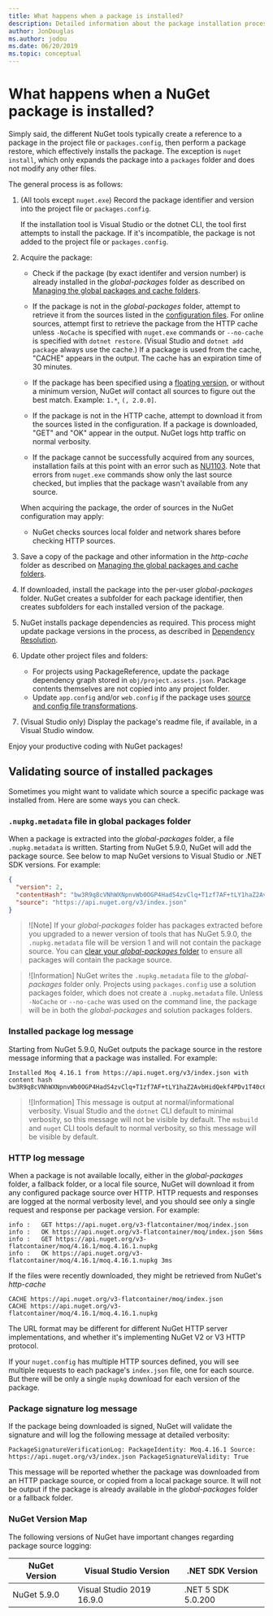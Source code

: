 ```yaml
---
title: What happens when a package is installed?
description: Detailed information about the package installation process
author: JonDouglas
ms.author: jodou
ms.date: 06/20/2019
ms.topic: conceptual
---
```


# What happens when a NuGet package is installed?

Simply said, the different NuGet tools typically create a reference to a package in the project file or `packages.config`, then perform a package restore, which effectively installs the package. The exception is `nuget install`, which only expands the package into a `packages` folder and does not modify any other files.

The general process is as follows:

1. (All tools except `nuget.exe`) Record the package identifier and version into the project file or `packages.config`.

   If the installation tool is Visual Studio or the dotnet CLI, the tool first attempts to install the package. If it's incompatible, the package is not added to the project file or `packages.config`.

2. Acquire the package:
   - Check if the package (by exact identifer and version number) is already installed in the *global-packages* folder as described on [Managing the global packages and cache folders](../consume-packages/managing-the-global-packages-and-cache-folders.md).

   - If the package is not in the *global-packages* folder, attempt to retrieve it from the sources listed in the [configuration files](../consume-packages/Configuring-NuGet-Behavior.md). For online sources, attempt first to retrieve the package from the HTTP cache unless `-NoCache` is specified with `nuget.exe` commands or `--no-cache` is specified with `dotnet restore`. (Visual Studio and `dotnet add package` always use the cache.) If a package is used from the cache, "CACHE" appears in the output. The cache has an expiration time of 30 minutes.

   - If the package has been specified using a [floating version](../consume-packages/Package-References-in-Project-Files.md#floating-versions), or without a minimum version, NuGet *will* contact all sources to figure out the best match.
   Example: `1.*`, `(, 2.0.0]`.

   - If the package is not in the HTTP cache, attempt to download it from the sources listed in the configuration. If a package is downloaded, "GET" and "OK" appear in the output. NuGet logs http traffic on normal verbosity.

   - If the package cannot be successfully acquired from any sources, installation fails at this point with an error such as [NU1103](../reference/errors-and-warnings/NU1103.md). Note that errors from `nuget.exe` commands show only the last source checked, but implies that the package wasn't available from any source.

   When acquiring the package, the order of sources in the NuGet configuration may apply:

   - NuGet checks sources local folder and network shares before checking HTTP sources.

3. Save a copy of the package and other information in the *http-cache* folder as described on [Managing the global packages and cache folders](../consume-packages/managing-the-global-packages-and-cache-folders.md).

4. If downloaded, install the package into the per-user *global-packages* folder. NuGet creates a subfolder for each package identifier, then creates subfolders for each installed version of the package.

5. NuGet installs package dependencies as required. This process might update package versions in the process, as described in [Dependency Resolution](../concepts/dependency-resolution.md).

6. Update other project files and folders:

    - For projects using PackageReference, update the package dependency graph stored in `obj/project.assets.json`. Package contents themselves are not copied into any project folder.
    - Update `app.config` and/or `web.config` if the package uses [source and config file transformations](../create-packages/source-and-config-file-transformations.md).

7. (Visual Studio only) Display the package's readme file, if available, in a Visual Studio window.

Enjoy your productive coding with NuGet packages!

## Validating source of installed packages

Sometimes you might want to validate which source a specific package was installed from. Here are some ways you can check.

### `.nupkg.metadata` file in global packages folder

When a package is extracted into the *global-packages* folder, a file `.nupkg.metadata` is written. Starting from NuGet 5.9.0, NuGet will add the package source. See below to map NuGet versions to Visual Studio or .NET SDK versions. For example:

```json
{
  "version": 2,
  "contentHash": "bw3R9q8cVNhWXNpnvWb0OGP4HadS4zvClq+T1zf7AF+tLY1haZ2AvbHidQekf4PDv1T40c6brZeT/V0IBq7cEQ==",
  "source": "https://api.nuget.org/v3/index.json"
}
```

> ![Note]
> If your *global-packages* folder has packages extracted before you upgraded to a newer version of tools that has NuGet 5.9.0, the `.nupkg.metadata` file will be version 1 and will not contain the package source. You can [clear your *global-packages* folder](../consume-packages/managing-the-global-packages-and-cache-folders.md#clearing-local-folders) to ensure all packages will contain the package source.

> ![Information]
> NuGet writes the `.nupkg.metadata` file to the *global-packages* folder only. Projects using `packages.config` use a solution packages folder, which does not create a `.nupkg.metadata` file. Unless `-NoCache` or `--no-cache` was used on the command line, the package will be in both the *global-packages* and solution packages folders.

### Installed package log message

Starting from NuGet 5.9.0, NuGet outputs the package source in the restore message informing that a package was installed. For example:

```text
Installed Moq 4.16.1 from https://api.nuget.org/v3/index.json with content hash bw3R9q8cVNhWXNpnvWb0OGP4HadS4zvClq+T1zf7AF+tLY1haZ2AvbHidQekf4PDv1T40c6brZeT/V0IBq7cEQ==.
```

> ![Information]
> This message is output at normal/informational verbosity. Visual Studio and the `dotnet` CLI default to minimal verbosity, so this message will not be visible by default. The `msbuild` and `nuget` CLI tools default to normal verbosity, so this message will be visible by default.

### HTTP log message

When a package is not available locally, either in the *global-packages* folder, a fallback folder, or a local file source, NuGet will download it from any configured package source over HTTP. HTTP requests and responses are logged at the normal verbosity level, and you should see only a single request and response per package version. For example:

```text
info :   GET https://api.nuget.org/v3-flatcontainer/moq/index.json
info :   OK https://api.nuget.org/v3-flatcontainer/moq/index.json 56ms
info :   GET https://api.nuget.org/v3-flatcontainer/moq/4.16.1/moq.4.16.1.nupkg
info :   OK https://api.nuget.org/v3-flatcontainer/moq/4.16.1/moq.4.16.1.nupkg 3ms
```

If the files were recently downloaded, they might be retrieved from NuGet's *http-cache*

```text
CACHE https://api.nuget.org/v3-flatcontainer/moq/index.json
CACHE https://api.nuget.org/v3-flatcontainer/moq/4.16.1/moq.4.16.1.nupkg
```

The URL format may be different for different NuGet HTTP server implementations, and whether it's implementing NuGet V2 or V3 HTTP protocol.

If your `nuget.config` has multiple HTTP sources defined, you will see multiple requests to each package's `index.json` file, one for each source. But there will be only a single `nupkg` download for each version of the package.

### Package signature log message

If the package being downloaded is signed, NuGet will validate the signature and will log the following message at detailed verbosity:

```text
PackageSignatureVerificationLog: PackageIdentity: Moq.4.16.1 Source: https://api.nuget.org/v3/index.json PackageSignatureValidity: True
```

This message will be reported whether the package was downloaded from an HTTP package source, or copied from a local package source. It will not be output if the package is already available in the *global-packages* folder or a fallback folder.

### NuGet Version Map

The following versions of NuGet have important changes regarding package source logging:

|NuGet Version|Visual Studio Version|.NET SDK Version|
|---|---|---|
|NuGet 5.9.0|Visual Studio 2019 16.9.0|.NET 5 SDK 5.0.200|
